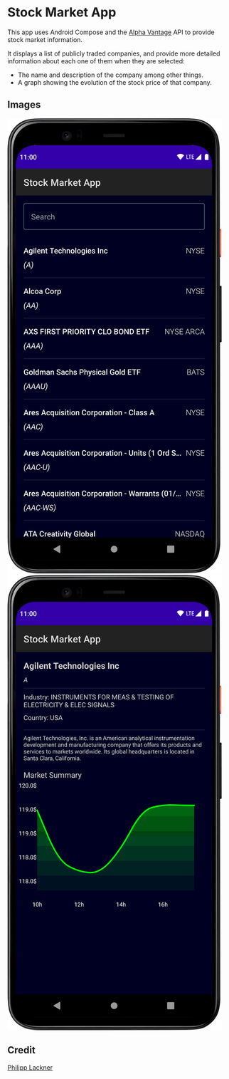 # Stock Market App

This app uses Android Compose and the [Alpha Vantage](https://www.alphavantage.co/) API to provide stock market
information.

It displays a list of publicly traded companies, and provide more detailed information about each one of
them when they are selected:

- The name and description of the company among other things.
- A graph showing the evolution of the stock price of that company.

## Images

![](screenshots/stock-market-app1.png)
![](screenshots/stock-market-app2.png)

## Credit

[Philipp Lackner](https://www.youtube.com/watch?v=uLs2FxFSWU4)